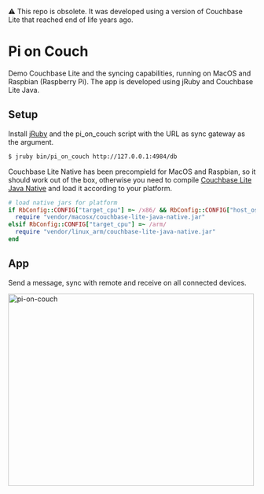 ⚠️ This repo is obsolete.  It was developed using a version of Couchbase Lite that reached end of life years ago.

# Pi on Couch
Demo Couchbase Lite and the syncing capabilities, running on MacOS and Raspbian
(Raspberry Pi). The app is developed using jRuby and Couchbase Lite Java.

## Setup
Install [jRuby](http://jruby.org/) and the pi\_on\_couch script with the URL as
sync gateway as the argument.

```bash
$ jruby bin/pi_on_couch http://127.0.0.1:4984/db
```

Couchbase Lite Native has been precompield for MacOS and Raspbian, so it should
work out of the box, otherwise you need to compile [Couchbase Lite Java
Native](https://github.com/couchbase/couchbase-lite-java-native) and load it
according to your platform.

```ruby
# load native jars for platform
if RbConfig::CONFIG["target_cpu"] =~ /x86/ && RbConfig::CONFIG["host_os"] =~ /darwin/
  require "vendor/macosx/couchbase-lite-java-native.jar"
elsif RbConfig::CONFIG["target_cpu"] =~ /arm/
  require "vendor/linux_arm/couchbase-lite-java-native.jar"
end
```

## App

Send a message, sync with remote and receive on all connected devices.

<img src="https://farm6.staticflickr.com/5031/14411058895_c9be89a60d.jpg"
width="500" height="391" alt="pi-on-couch">
